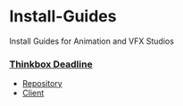 # Install-Guides

Install Guides for Animation and VFX Studios

### [Thinkbox Deadline](./Thinkbox-Deadline/Thinkbox-Deadline.md)
 - [Repository](./Thinkbox-Deadline/Thinkbox-Deadline.md#repository)
 - [Client](./Thinkbox-Deadline/Thinkbox-Deadline.md)